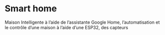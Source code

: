 # Smart home
 Maison Intelligente à l’aide de l’assistante Google Home, l’automatisation et le contrôle
d’une maison à l’aide d’une ESP32, des capteurs
